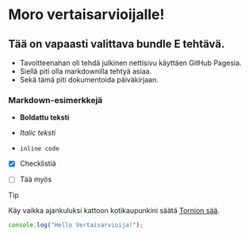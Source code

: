 # Moro vertaisarvioijalle!

## Tää on vapaasti valittava bundle E tehtävä.

- Tavoitteenahan oli tehdä julkinen nettisivu käyttäen GitHub Pagesia.
- Siellä piti olla markdownilla tehtyä asiaa. 
- Sekä tämä piti dokumentoida päiväkirjaan.

### Markdown-esimerkkejä

- **Boldattu teksti**

- *Italic teksti*

- `inline code`

- [x] Checklistiä
    
- [ ] Tää myös

> [!TIP]
> Käy vaikka ajankuluksi kattoon kotikaupunkini säätä [Tornion sää](https://www.foreca.fi/Finland/Tornio).


```js
console.log("Hello Vertaisarvioija!");
